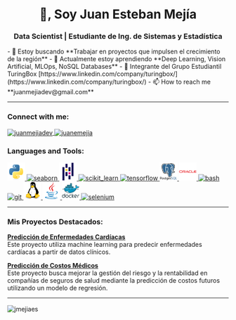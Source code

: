 <h1 align="center">👋, Soy Juan Esteban Mejía</h1>
<h3 align="center">Data Scientist | Estudiante de Ing. de Sistemas y Estadística</h3>
- 🔭 Estoy buscando **Trabajar en proyectos que impulsen el crecimiento de la región** - 🌱 Actualmente estoy aprendiendo **Deep Learning, Vision Artificial, MLOps, NoSQL Databases** - 📝 Integrante del Grupo Estudiantil TuringBox
[https://www.linkedin.com/company/turingbox/](https://www.linkedin.com/company/turingbox/) - 📫 How to reach me **juanmejiadev@gmail.com**
<hr />
<h3 align="left">Connect with me:</h3>
<p align="left">
    <a href="https://linkedin.com/in/juanmejiadev" target="blank">
        <img align="center" src="https://raw.githubusercontent.com/rahuldkjain/github-profile-readme-generator/master/src/images/icons/Social/linked-in-alt.svg" alt="juanmejiadev" height="30" width="40" />
    </a>
    <a href="https://kaggle.com/juanemejia" target="blank">
        <img align="center" src="https://raw.githubusercontent.com/rahuldkjain/github-profile-readme-generator/master/src/images/icons/Social/kaggle.svg" alt="juanemejia" height="30" width="40" />
    </a>
</p>
<h3 align="left">Languages and Tools:</h3>
<p align="left">
      <a href="https://www.python.org" target="_blank" rel="noreferrer"> <img src="https://raw.githubusercontent.com/devicons/devicon/master/icons/python/python-original.svg" alt="python" width="40" height="40" /> </a>
    <a href="https://seaborn.pydata.org/" target="_blank" rel="noreferrer"> <img src="https://seaborn.pydata.org/_images/logo-mark-lightbg.svg" alt="seaborn" width="40" height="40" /> </a>
    <a href="https://pandas.pydata.org/" target="_blank" rel="noreferrer">
          <img src="https://raw.githubusercontent.com/devicons/devicon/2ae2a900d2f041da66e950e4d48052658d850630/icons/pandas/pandas-original.svg" alt="pandas" width="40" height="40" /> 
    </a>
        <a href="https://scikit-learn.org/" target="_blank" rel="noreferrer"> <img src="https://upload.wikimedia.org/wikipedia/commons/0/05/Scikit_learn_logo_small.svg" alt="scikit_learn" width="40" height="40" /> </a>
    <a href="https://www.tensorflow.org" target="_blank" rel="noreferrer"> <img src="https://www.vectorlogo.zone/logos/tensorflow/tensorflow-icon.svg" alt="tensorflow" width="40" height="40" /> </a>
        <a href="https://www.postgresql.org" target="_blank" rel="noreferrer">
        <img src="https://raw.githubusercontent.com/devicons/devicon/master/icons/postgresql/postgresql-original-wordmark.svg" alt="postgresql" width="40" height="40" />
    </a>
        <a href="https://www.oracle.com/" target="_blank" rel="noreferrer"> <img src="https://raw.githubusercontent.com/devicons/devicon/master/icons/oracle/oracle-original.svg" alt="oracle" width="40" height="40" /> </a>
    <a href="https://www.gnu.org/software/bash/" target="_blank" rel="noreferrer"> <img src="https://www.vectorlogo.zone/logos/gnu_bash/gnu_bash-icon.svg" alt="bash" width="40" height="40" /> </a>
    <a href="https://git-scm.com/" target="_blank" rel="noreferrer"> <img src="https://www.vectorlogo.zone/logos/git-scm/git-scm-icon.svg" alt="git" width="40" height="40" /> </a>
    <a href="https://www.linux.org/" target="_blank" rel="noreferrer"> <img src="https://raw.githubusercontent.com/devicons/devicon/master/icons/linux/linux-original.svg" alt="linux" width="40" height="40" /> </a>
    <a href="https://www.java.com" target="_blank" rel="noreferrer"> <img src="https://raw.githubusercontent.com/devicons/devicon/master/icons/java/java-original.svg" alt="java" width="40" height="40" /> </a>
    <a href="https://www.docker.com/" target="_blank" rel="noreferrer"> <img src="https://raw.githubusercontent.com/devicons/devicon/master/icons/docker/docker-original-wordmark.svg" alt="docker" width="40" height="40" /> </a>
    <a href="https://www.selenium.dev" target="_blank" rel="noreferrer">
        <img src="https://raw.githubusercontent.com/detain/svg-logos/780f25886640cef088af994181646db2f6b1a3f8/svg/selenium-logo.svg" alt="selenium" width="40" height="40" />
    </a>
</p>
<hr />
<h3 align="left">Mis Proyectos Destacados:</h3>
<p align="left">
    <a href="https://github.com/jmejiaes/heart_disease_prediction"><strong>Predicción de Enfermedades Cardíacas</strong></a><br />
    Este proyecto utiliza machine learning para predecir enfermedades cardíacas a partir de datos clínicos.
</p>
<p align="left">
    <a href="https://github.com/jmejiaes/medical_cost_prediction"><strong>Predicción de Costos Médicos</strong></a><br />
    Este proyecto busca mejorar la gestión del riesgo y la rentabilidad en compañías de seguros de salud mediante la predicción de costos futuros utilizando un modelo de regresión.
</p>
<hr />
<p><img align="center" src="https://github-readme-streak-stats.herokuapp.com/?user=jmejiaes&" alt="jmejiaes" /></p>
